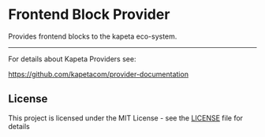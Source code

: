 # Frontend Block Provider

Provides frontend blocks to the kapeta eco-system.

---

For details about Kapeta Providers see:

https://github.com/kapetacom/provider-documentation

## License

This project is licensed under the MIT License - see the [LICENSE](LICENSE) file for details

